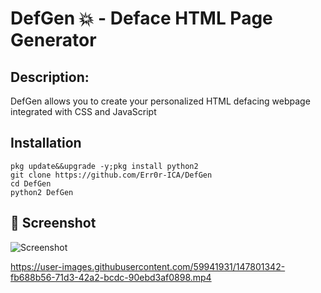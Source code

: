 # DefGen 💥 - Deface HTML Page Generator

## Description:

DefGen allows you to create your personalized HTML defacing webpage integrated with CSS and JavaScript 

## Installation
``` 
pkg update&&upgrade -y;pkg install python2
git clone https://github.com/Err0r-ICA/DefGen
cd DefGen
python2 DefGen
```

## 📸 Screenshot 
![Screenshot](https://i.postimg.cc/4f36427R/Screenshot-2021-12-31-03-53-34-42-84d3000e3f4017145260f7618db1d683.jpg)

https://user-images.githubusercontent.com/59941931/147801342-fb688b56-71d3-42a2-bcdc-90ebd3af0898.mp4
 


